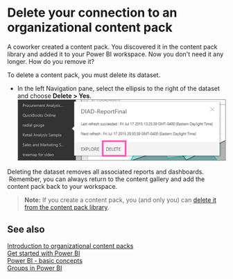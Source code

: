 <properties 
   pageTitle="Delete your connection to an organizational content pack"
   description="Delete your connection to an organizational content pack"
   services="powerbi" 
   documentationCenter="" 
   authors="maggiesMSFT" 
   manager="mblythe" 
   editor=""
   tags=""/>
 
<tags
   ms.service="powerbi"
   ms.devlang="NA"
   ms.topic="article"
   ms.tgt_pltfrm="NA"
   ms.workload="powerbi"
   ms.date="11/06/2015"
   ms.author="maggies"/>

# Delete your connection to an organizational content pack  

A coworker created a content pack. You discovered it in the content pack library and added it to your Power BI workspace. Now you don't need it any longer.  How do you remove it?

To delete a content pack, you must delete its dataset.  

-   In the left Navigation pane, select the ellipsis to the right of the dataset and choose **Delete \> Yes**.  
    ![](media/powerbi-service-organizational-content-pack-delete/deletecp.png)

Deleting the dataset removes all associated reports and dashboards.  Remember, you can always return to the content gallery and add the content pack back to your workspace.

>**Note:** If you create a content pack, you (and only you) can [delete it from the content pack library](powerbi-service-organizational-content-packs-manage-update-delete.md).

## See also  
[Introduction to organizational content packs](powerbi-service-organizational-content-packs-introduction.md)  
[Get started with Power BI](powerbi-service-get-started.md)  
[Power BI - basic concepts](powerbi-service-basic-concepts.md)  
[Groups in Power BI](powerbi-service-groups.md)  